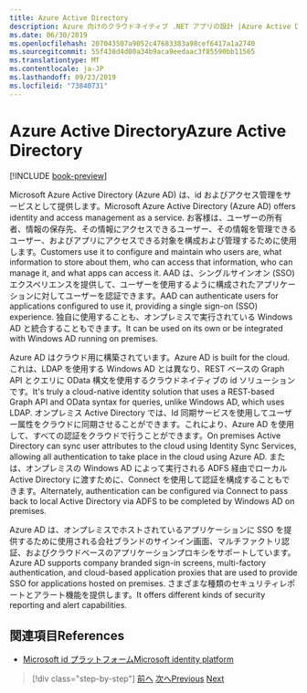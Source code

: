 ```yaml
---
title: Azure Active Directory
description: Azure 向けのクラウドネイティブ .NET アプリの設計 |Azure Active Directory
ms.date: 06/30/2019
ms.openlocfilehash: 207043507a9052c47683383a98cef6417a1a2740
ms.sourcegitcommit: 55f438d4d00a34b9aca9eedaac3f85590bb11565
ms.translationtype: MT
ms.contentlocale: ja-JP
ms.lasthandoff: 09/23/2019
ms.locfileid: "73840731"
---
```

# <a name="azure-active-directory"></a><span data-ttu-id="43aa2-103">Azure Active Directory</span><span class="sxs-lookup"><span data-stu-id="43aa2-103">Azure Active Directory</span></span>

[!INCLUDE [book-preview](../../../includes/book-preview.md)]

<span data-ttu-id="43aa2-104">Microsoft Azure Active Directory (Azure AD) は、id およびアクセス管理をサービスとして提供します。</span><span class="sxs-lookup"><span data-stu-id="43aa2-104">Microsoft Azure Active Directory (Azure AD) offers identity and access management as a service.</span></span> <span data-ttu-id="43aa2-105">お客様は、ユーザーの所有者、情報の保存先、その情報にアクセスできるユーザー、その情報を管理できるユーザー、およびアプリにアクセスできる対象を構成および管理するために使用します。</span><span class="sxs-lookup"><span data-stu-id="43aa2-105">Customers use it to configure and maintain who users are, what information to store about them, who can access that information, who can manage it, and what apps can access it.</span></span> <span data-ttu-id="43aa2-106">AAD は、シングルサインオン (SSO) エクスペリエンスを提供して、ユーザーを使用するように構成されたアプリケーションに対してユーザーを認証できます。</span><span class="sxs-lookup"><span data-stu-id="43aa2-106">AAD can authenticate users for applications configured to use it, providing a single sign-on (SSO) experience.</span></span> <span data-ttu-id="43aa2-107">独自に使用することも、オンプレミスで実行されている Windows AD と統合することもできます。</span><span class="sxs-lookup"><span data-stu-id="43aa2-107">It can be used on its own or be integrated with Windows AD running on premises.</span></span>

<span data-ttu-id="43aa2-108">Azure AD はクラウド用に構築されています。</span><span class="sxs-lookup"><span data-stu-id="43aa2-108">Azure AD is built for the cloud.</span></span> <span data-ttu-id="43aa2-109">これは、LDAP を使用する Windows AD とは異なり、REST ベースの Graph API とクエリに OData 構文を使用するクラウドネイティブの id ソリューションです。</span><span class="sxs-lookup"><span data-stu-id="43aa2-109">It's truly a cloud-native identity solution that uses a REST-based Graph API and OData syntax for queries, unlike Windows AD, which uses LDAP.</span></span> <span data-ttu-id="43aa2-110">オンプレミス Active Directory では、Id 同期サービスを使用してユーザー属性をクラウドに同期させることができます。これにより、Azure AD を使用して、すべての認証をクラウドで行うことができます。</span><span class="sxs-lookup"><span data-stu-id="43aa2-110">On premises Active Directory can sync user attributes to the cloud using Identity Sync Services, allowing all authentication to take place in the cloud using Azure AD.</span></span> <span data-ttu-id="43aa2-111">または、オンプレミスの Windows AD によって実行される ADFS 経由でローカル Active Directory に渡すために、Connect を使用して認証を構成することもできます。</span><span class="sxs-lookup"><span data-stu-id="43aa2-111">Alternately, authentication can be configured via Connect to pass back to local Active Directory via ADFS to be completed by Windows AD on premises.</span></span>

<span data-ttu-id="43aa2-112">Azure AD は、オンプレミスでホストされているアプリケーションに SSO を提供するために使用される会社ブランドのサインイン画面、マルチファクトリ認証、およびクラウドベースのアプリケーションプロキシをサポートしています。</span><span class="sxs-lookup"><span data-stu-id="43aa2-112">Azure AD supports company branded sign-in screens, multi-factory authentication, and cloud-based application proxies that are used to provide SSO for applications hosted on premises.</span></span> <span data-ttu-id="43aa2-113">さまざまな種類のセキュリティレポートとアラート機能を提供します。</span><span class="sxs-lookup"><span data-stu-id="43aa2-113">It offers different kinds of security reporting and alert capabilities.</span></span>

## <a name="references"></a><span data-ttu-id="43aa2-114">関連項目</span><span class="sxs-lookup"><span data-stu-id="43aa2-114">References</span></span>

- [<span data-ttu-id="43aa2-115">Microsoft id プラットフォーム</span><span class="sxs-lookup"><span data-stu-id="43aa2-115">Microsoft identity platform</span></span>](https://docs.microsoft.com/azure/active-directory/develop/)

>[!div class="step-by-step"]
><span data-ttu-id="43aa2-116">[前へ](authentication-authorization.md)
>[次へ](identity-server.md)</span><span class="sxs-lookup"><span data-stu-id="43aa2-116">[Previous](authentication-authorization.md)
[Next](identity-server.md)</span></span>
